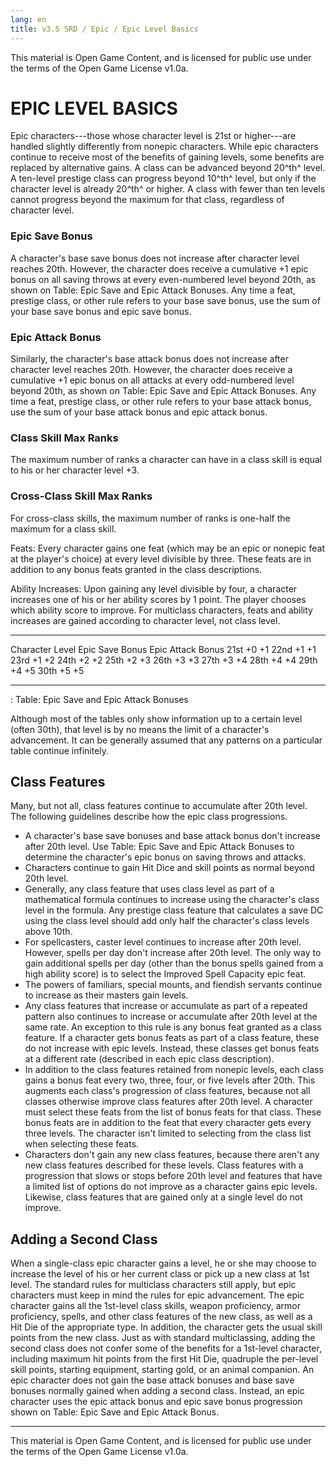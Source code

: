 ```yaml
---
lang: en
title: v3.5 SRD / Epic / Epic Level Basics
---
```


This material is Open Game Content, and is licensed for public use under
the terms of the Open Game License v1.0a.

# EPIC LEVEL BASICS

Epic characters---those whose character level is 21st or higher---are
handled slightly differently from nonepic characters. While epic
characters continue to receive most of the benefits of gaining levels,
some benefits are replaced by alternative gains. A class can be advanced
beyond 20^th^ level. A ten-level prestige class can progress beyond
10^th^ level, but only if the character level is already 20^th^ or
higher. A class with fewer than ten levels cannot progress beyond the
maximum for that class, regardless of character level.

### Epic Save Bonus
A character's base save bonus does not increase
after character level reaches 20th. However, the character does receive
a cumulative +1 epic bonus on all saving throws at every even-numbered
level beyond 20th, as shown on Table: Epic Save and Epic Attack Bonuses.
Any time a feat, prestige class, or other rule refers to your base save
bonus, use the sum of your base save bonus and epic save bonus.

### Epic Attack Bonus
Similarly, the character's base attack bonus does
not increase after character level reaches 20th. However, the character
does receive a cumulative +1 epic bonus on all attacks at every
odd-numbered level beyond 20th, as shown on Table: Epic Save and Epic
Attack Bonuses. Any time a feat, prestige class, or other rule refers to
your base attack bonus, use the sum of your base attack bonus and epic
attack bonus.

### Class Skill Max Ranks
The maximum number of ranks a character can
have in a class skill is equal to his or her character level +3.

### Cross-Class Skill Max Ranks
For cross-class skills, the maximum
number of ranks is one-half the maximum for a class skill.

Feats: Every character gains one feat (which may be an epic or nonepic
feat at the player's choice) at every level divisible by three. These
feats are in addition to any bonus feats granted in the class
descriptions.

Ability Increases: Upon gaining any level divisible by four, a character
increases one of his or her ability scores by 1 point. The player
chooses which ability score to improve. For multiclass characters, feats
and ability increases are gained according to character level, not class
level.

  ----------------- ----------------- -------------------
  Character Level   Epic Save Bonus   Epic Attack Bonus
  21st              +0                +1
  22nd              +1                +1
  23rd              +1                +2
  24th              +2                +2
  25th              +2                +3
  26th              +3                +3
  27th              +3                +4
  28th              +4                +4
  29th              +4                +5
  30th              +5                +5
  ----------------- ----------------- -------------------

  : Table: Epic Save and Epic Attack Bonuses

Although most of the tables only show information up to a certain level
(often 30th), that level is by no means the limit of a character's
advancement. It can be generally assumed that any patterns on a
particular table continue infinitely.

## Class Features

Many, but not all, class features continue to accumulate after 20th
level. The following guidelines describe how the epic class
progressions.

-   A character's base save bonuses and base attack bonus don't increase
    after 20th level. Use Table: Epic Save and Epic Attack Bonuses to
    determine the character's epic bonus on saving throws and attacks.
-   Characters continue to gain Hit Dice and skill points as normal
    beyond 20th level.
-   Generally, any class feature that uses class level as part of a
    mathematical formula continues to increase using the character's
    class level in the formula. Any prestige class feature that
    calculates a save DC using the class level should add only half the
    character's class levels above 10th.
-   For spellcasters, caster level continues to increase after 20th
    level. However, spells per day don't increase after 20th level. The
    only way to gain additional spells per day (other than the bonus
    spells gained from a high ability score) is to select the Improved
    Spell Capacity epic feat.
-   The powers of familiars, special mounts, and fiendish servants
    continue to increase as their masters gain levels.
-   Any class features that increase or accumulate as part of a repeated
    pattern also continues to increase or accumulate after 20th level at
    the same rate. An exception to this rule is any bonus feat granted
    as a class feature. If a character gets bonus feats as part of a
    class feature, these do not increase with epic levels. Instead,
    these classes get bonus feats at a different rate (described in each
    epic class description).
-   In addition to the class features retained from nonepic levels, each
    class gains a bonus feat every two, three, four, or five levels
    after 20th. This augments each class's progression of class
    features, because not all classes otherwise improve class features
    after 20th level. A character must select these feats from the list
    of bonus feats for that class. These bonus feats are in addition to
    the feat that every character gets every three levels. The character
    isn't limited to selecting from the class list when selecting these
    feats.
-   Characters don't gain any new class features, because there aren't
    any new class features described for these levels. Class features
    with a progression that slows or stops before 20th level and
    features that have a limited list of options do not improve as a
    character gains epic levels. Likewise, class features that are
    gained only at a single level do not improve.

## Adding a Second Class

When a single-class epic character gains a level, he or she may choose
to increase the level of his or her current class or pick up a new class
at 1st level. The standard rules for multiclass characters still apply,
but epic characters must keep in mind the rules for epic advancement.
The epic character gains all the 1st-level class skills, weapon
proficiency, armor proficiency, spells, and other class features of the
new class, as well as a Hit Die of the appropriate type. In addition,
the character gets the usual skill points from the new class. Just as
with standard multiclassing, adding the second class does not confer
some of the benefits for a 1st-level character, including maximum hit
points from the first Hit Die, quadruple the per-level skill points,
starting equipment, starting gold, or an animal companion. An epic
character does not gain the base attack bonuses and base save bonuses
normally gained when adding a second class. Instead, an epic character
uses the epic attack bonus and epic save bonus progression shown on
Table: Epic Save and Epic Attack Bonus.

---

This material is Open Game Content, and is licensed for public use under
the terms of the Open Game License v1.0a.
